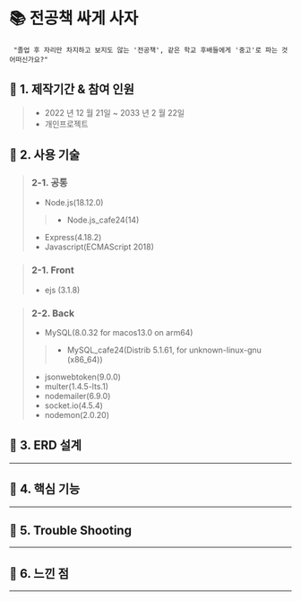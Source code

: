  # :books: 전공책 싸게 사자 

     "졸업 후 자리만 차지하고 보지도 않는 '전공책', 같은 학교 후배들에게 '중고'로 파는 것 어떠신가요?"
 
## :bookmark: 1. 제작기간 & 참여 인원
>- 2022 년 12 월 21일 ~ 2033 년 2 월 22일
>- 개인프로젝트

## :bookmark: 2. 사용 기술

>### 2-1. 공통
>- Node.js(18.12.0)
>>- Node.js_cafe24(14)
>- Express(4.18.2)
>- Javascript(ECMAScript 2018)

>### 2-1. Front
>- ejs (3.1.8)

>### 2-2. Back
>- MySQL(8.0.32 for macos13.0 on arm64)
>>- MySQL_cafe24(Distrib 5.1.61, for unknown-linux-gnu (x86_64))
>- jsonwebtoken(9.0.0)
>- multer(1.4.5-lts.1)
>- nodemailer(6.9.0)
>- socket.io(4.5.4)
>- nodemon(2.0.20)

## :bookmark: 3. ERD 설계
---

## :bookmark: 4. 핵심 기능
---

## :bookmark: 5. Trouble Shooting
---

## :bookmark: 6. 느낀 점
---


